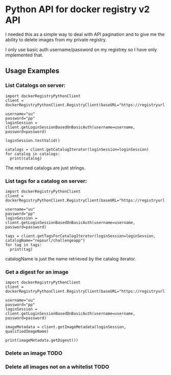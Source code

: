 # Python API for docker registry v2 API

I needed this as a simple way to deal with API pagination 
and to give me the ability to delete images from my private registry.

I only use basic auth username/password on my registrey so I have only implemented that.

## Usage Examples

### List Catalogs on server:

```
import dockerRegistryPythonClient
client = dockerRegistryPythonClient.RegistryClient(baseURL="https://registryurl.com")

username="uu"
password="pp"
loginSession = client.getLoginSessionBasedOnBasicAuth(username=username, password=password)

loginSession.testValid()

catalogs = client.getCatalogIterator(loginSession=loginSession)
for catalog in catalogs:
  print(catalog)
```

The returned catalogs are just strings.

### List tags for a catalog on server:

```
import dockerRegistryPythonClient
client = dockerRegistryPythonClient.RegistryClient(baseURL="https://registryurl.com")

username="uu"
password="pp"
loginSession = client.getLoginSessionBasedOnBasicAuth(username=username, password=password)

tags = client.getTagsForCatalogIterator(loginSession=loginSession, catalogName="repourl/challengeapp")
for tag in tags:
  print(tag)

```

catalogName is just the name retrieved by the catalog iterator.

### Get a digest for an image

```
import dockerRegistryPythonClient
client = dockerRegistryPythonClient.RegistryClient(baseURL="https://registryurl.com")

username="uu"
password="pp"
loginSession = client.getLoginSessionBasedOnBasicAuth(username=username, password=password)

imageMetadata = client.getImageMetadata(loginSession, qualifiedImageName)

print(imageMetadata.getDigest())
```

### Delete an image TODO

### Delete all images not on a whitelist TODO


